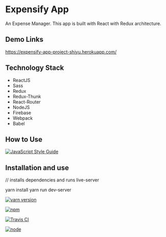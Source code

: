 # Expensify App

An Expense Manager. This app is built with React with Redux architecture.

## Demo Links

https://expensify-app-project-shiyu.herokuapp.com/

## Technology Stack

- ReactJS
- Sass
- Redux
- Redux-Thunk
- React-Router
- NodeJS
- Firebase
- Webpack
- Babel

## How to Use

[![JavaScript Style Guide](https://img.shields.io/badge/code_style-standard-brightgreen.svg)](https://standardjs.com)

## Installation and use

// installs dependencies and runs live-server

yarn install
yarn run dev-server

[![yarn version](https://badge.fury.io/js/react.svg)](https://badge.fury.io/js/react)



[![npm](https://img.shields.io/npm/v/package.svg?style=flat-square)](https://www.npmjs.org/package/package)


[![Travis CI](https://img.shields.io/travis/Shiyu/repository.svg?style=flat-square)](https://travis-ci.org/Shiyu/repository)

[![node](https://img.shields.io/node/v/package.svg?style=flat-square)]()

